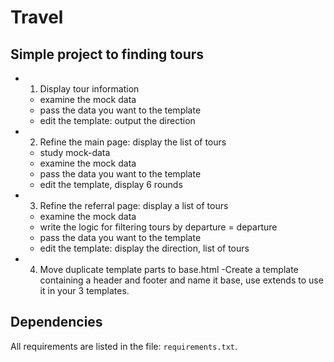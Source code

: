 # Travel

## Simple project to finding tours

- 1. Display tour information
    - examine the mock data
    - pass the data you want to the template
    - edit the template: output the direction
    
- 2. Refine the main page: display the list of tours
    - study mock-data
    - examine the mock data
    - pass the data you want to the template
    - edit the template, display 6 rounds
    
- 3. Refine the referral page: display a list of tours
    - examine the mock data
    - write the logic for filtering tours by departure = departure
    - pass the data you want to the template
    - edit the template: display the direction, list of tours
    
- 4. Move duplicate template parts to base.html
    -Create a template containing a header and footer and name it base, use extends to use it in your 3 templates.
    



## Dependencies

All requirements are listed in the file: `requirements.txt`.
